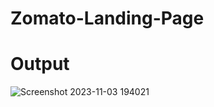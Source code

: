 # Zomato-Landing-Page

# Output
![Screenshot 2023-11-03 194021](https://github.com/JATIN1972/Zomato-Landing-Page/assets/123526969/b834b39e-f6b9-4f7e-93bf-ef30df0d676b)
